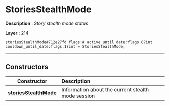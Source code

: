 # StoriesStealthMode

**Description** : *Story stealth mode status*

**Layer** : 214

```tl
storiesStealthMode#712e27fd flags:# active_until_date:flags.0?int cooldown_until_date:flags.1?int = StoriesStealthMode;
```

---

## Constructors

| Constructor | Description |
| :---: | :--- |
| [**storiesStealthMode**](constructor/storiesStealthMode) | Information about the current stealth mode session |